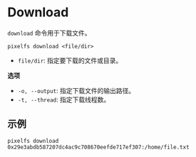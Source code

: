 # Download

`download` 命令用于下载文件。

```shell
pixelfs download <file/dir>
```

- `file/dir`: 指定要下载的文件或目录。

**选项**

- `-o, --output`: 指定下载文件的输出路径。
- `-t, --thread`: 指定下载线程数。

## 示例

```shell
pixelfs download 0x29e3abdb587207dc4ac9c708670eefde717ef307:/home/file.txt
```
